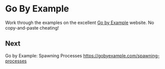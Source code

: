 
# Go By Example

Work through the examples on the excellent [Go by Example](https://gobyexample.com/)
website. No copy-and-paste cheating!


## Next

Go by Example: Spawning Processes
https://gobyexample.com/spawning-processes
